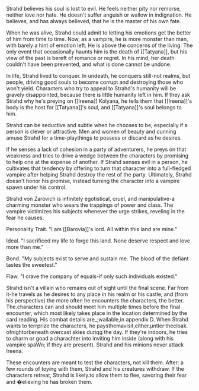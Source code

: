 Strahd believes his soul is lost to evil. He feels neither pity nor remorse, neither love nor hate. He doesn't suffer anguish or wallow in indignation. He believes, and has always believed, that he is the master of his own fate.

When he was alive, Strahd could admit to letting his emotions get the better of him from time to time. Now, as a vampire, he is more monster than man, with barely a hint of emotion left. He is above the concerns of the living. The only event that occasionally haunts him is the death of [[Tatyana]], but his view of the past is bereft of romance or regret. In his mind, her death couldn't have been prevented, and what is done cannot be undone.

In life, Strahd lived to conquer. In undeath, he conquers still-not realms, but people, driving good souls to become corrupt and destroying those who won't yield. Characters who try to appeal to Strahd's humanity will be gravely disappointed, because there is little humanity left in him. If they ask Strahd why he's preying on [[Ireena]] Kolyana, he tells them that [[Ireena]]'s body is the host for [[Tatyana]]'s soul, and [[Tatyana]]'s soul belongs to him.

Strahd can be seductive and subtle when he chooses to be, especially if a person is clever or attractive. Men and women of beauty and cunning amuse Strahd for a time-playthings to possess or discard as he desires.

If he senses a lack of cohesion in a party of adventurers, he preys on that weakness and tries to drive a wedge between the characters by promising to help one at the expense of another. If Strahd senses evil in a person, he cultivates that tendency by offering to turn that character into a full-fledged vampire after helping Strahd destroy the rest of the party. Ultimately, Strahd doesn't honor his promise, instead turning the character into a vampire spawn under his control.

Strahd von Zarovich is infinitely egotistical, cruel, and manipulative-a charming monster who wears the trappings of power and class. The vampire victimizes his subjects whenever the urge strikes, reveling in the fear he causes.

Personality Trait. "I am [[Barovia]]'s lord. All within this land are mine."

Ideal. "I sacrificed my life to forge this land. None deserve respect and love more than me."

Bond. "My subjects exist to serve and sustain me. The blood of the defiant tastes the sweetest."

Flaw. "I crave the company of equals-if only such individuals existed."

Strahd isn't a villain who remains out of sight until the final scene. Far from it-he travels as he desires to any place in his realm or his castle, and (from his perspective) the more often he encounters the characters, the better. The.characters can and should meet him multiple times before the final encounter, which most likely takes place in the location determined by the card reading. His combat details are_;wailable,in appendix D. When Strahd wants to terrprize the characters, he paysthemavisit,either.μntler·thecloak. ofnightorbeneath overcast skies duriqg the day. If they're indoors, he tries to charm or goad a charachter into inviting him inside (along with his vampire spaWn; if they are present). Strahd and his minions never attack Ireena.

These encounters are meant to test the characters, not kill them. After: a few rounds of toying with them, Strahd and his creatures withdraw. If the characters retreat, Strahd is likely.to allow them to flee, savoring their fear and �elieving he has broken them.
